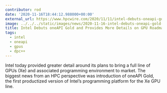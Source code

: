 ```yaml
---
contributor: rod
date: '2020-11-16T18:44:12.988000+00:00'
external_url: https://www.hpcwire.com/2020/11/11/intel-debuts-oneapi-gold-and-provides-more-details-on-gpu-roadmap/
image: ../../../static/images/news/2020-11-16-intel-debuts-oneapi-gold-and-provides-more-details-on-gpu-roadmap.webp
title: Intel Debuts oneAPI Gold and Provides More Details on GPU Roadmap
tags:
  - intel
  - oneapi
  - gpus
  - dpc++
---
```


Intel today provided greater detail around its plans to bring a full line of GPUs (Xe) and associated programming
environment to market. The biggest news from an HPC perspective was introduction of oneAPI Gold, the first productized
version of Intel’s programming platform for the Xe GPU line.
